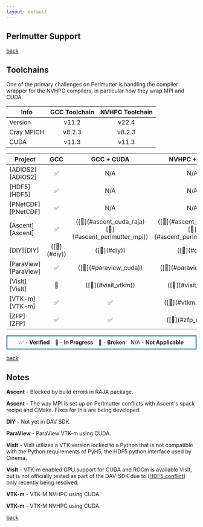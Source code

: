 ```yaml
---
layout: default
---
```


## Perlmutter Support

[back](./)

## Toolchains

One of the primary challenges on Perlmutter is handling the compiler wrapper
for the NVHPC compilers, in particular how they wrap MPI and CUDA.

<table class="toolchain_table">
  <thead>
    <tr>
      <th>Info</th>
      <th style="text-align: center">GCC Toolchain</th>
      <th style="text-align: center">NVHPC Toolchain</th>
    </tr>
  </thead>
  <tbody>
    <tr>
      <td>
        Version
      </td>  <!-- Info -->
      <td style="text-align: center">v11.2</td>  <!-- GCC Toolchain -->
      <td style="text-align: center">v22.4</td>  <!-- NVHPC Toolchain -->
    </tr>
    <tr>
      <td>
        Cray MPICH
      </td>  <!-- Info -->
      <td style="text-align: center">v8.2.3</td>  <!-- GCC Toolchain -->
      <td style="text-align: center">v8.2.3</td>  <!-- NVHPC Toolchain -->
    </tr>
    <tr>
      <td>
        CUDA
      </td>  <!-- Info -->
      <td style="text-align: center">v11.3</td>  <!-- GCC Toolchain -->
      <td style="text-align: center">v11.3</td>  <!-- NVHPC Toolchain -->
    </tr>
  </tbody>
</table>

<table class="status_table">
  <thead>
    <tr>
      <th>Project</th>
      <th style="text-align: center">GCC</th>
      <th style="text-align: center">GCC + CUDA</th>
      <th style="text-align: center">NVHPC + CUDA</th>
    </tr>
  </thead>
  <tbody>
    <tr>
      <td markdown="span">
        [ADIOS2][ADIOS2]
      </td>
      <td class="verified" style="text-align: center">✅</td><!-- GCC -->
      <td class="na" style="text-align: center">N/A</td><!-- GCC + CUDA -->
      <td class="na" style="text-align: center">N/A</td><!-- NVHPC + CUDA -->
    </tr>
    <tr>
      <td markdown="span">
        [HDF5][HDF5]
      </td>
      <td class="verified" style="text-align: center">✅</td><!-- GCC -->
      <td class="na" style="text-align: center">N/A</td><!-- GCC + CUDA -->
      <td class="na" style="text-align: center">N/A</td><!-- NVHPC + CUDA -->
    </tr>
    <tr>
      <td markdown="span">
        [PNetCDF][PNetCDF]
      </td>
      <td class="verified" style="text-align: center">✅</td><!-- GCC -->
      <td class="na" style="text-align: center">N/A</td><!-- GCC + CUDA -->
      <td class="na" style="text-align: center">N/A</td><!-- NVHPC + CUDA -->
    </tr>
    <tr>
      <td markdown="span">
        [Ascent][Ascent]
      </td>
      <td class="verified" style="text-align: center">✅</td><!-- GCC -->
      <td class="failing" style="text-align: center" markdown="span">([🚫](#ascent_cuda_raja) [🚫](#ascent_perlmutter_mpi))</td><!-- GCC + CUDA -->
      <td class="failing" style="text-align: center" markdown="span">([🚫](#ascent_cuda_raja) [🚫](#ascent_perlmutter_mpi))</td><!-- NVHPC + CUDA -->
    </tr>
    <tr>
      <td markdown="span">
        [DIY][DIY]
      </td>
      <td class="na" style="text-align: center" markdown="span">([🔎](#diy))</td><!-- GCC -->
      <td class="na" style="text-align: center" markdown="span">([🔎](#diy))</td><!-- GCC + CUDA -->
      <td class="na" style="text-align: center" markdown="span">([🔎](#diy))</td><!-- NVHPC + CUDA -->
    </tr>
    <tr>
      <td markdown="span">
        [ParaView][ParaView]
      </td>
      <td class="verified" style="text-align: center">✅</td><!-- GCC -->
      <td class="in_progress" style="text-align: center" markdown="span">([🔎](#paraview_cuda))</td><!-- GCC + CUDA -->
      <td class="in_progress" style="text-align: center" markdown="span">([🔎](#paraview_cuda))</td><!-- NVHPC + CUDA -->
    </tr>
    <tr>
      <td markdown="span">
        [VisIt][VisIt]
      </td>
      <td class="in_progress" style="text-align: center" markdown="span">🔎</td><!-- GCC -->
      <td class="in_progress" style="text-align: center" markdown="span">([🔎](#visit_vtkm))</td><!-- GCC + CUDA -->
      <td class="in_progress" style="text-align: center" markdown="span">([🔎](#visit_vtkm))</td><!-- NVHPC + CUDA -->
    </tr>
    <tr>
      <td markdown="span">
        [VTK-m][VTK-m]
      </td>
      <td class="verified" style="text-align: center" markdown="span">✅</td><!-- GCC -->
      <td class="verified" style="text-align: center">✅</td><!-- GCC + CUDA -->
      <td class="in_progress" style="text-align: center" markdown="span">([🔎](#vtkm_nvhpc))</td><!-- NVHPC + CUDA -->
    </tr>
    <tr>
      <td markdown="span">
        [ZFP][ZFP]
      </td>
      <td class="verified" style="text-align: center">✅</td><!-- GCC -->
      <td class="verified" style="text-align: center">✅</td><!-- GCC + CUDA -->
      <td class="in_progress" style="text-align: center" markdown="span">([🔎](#zfp_nvhpc))</td><!-- NVHPC + CUDA -->
    </tr>
  </tbody>
</table>

<p style="text-align:center; border-width:3px; border-style:solid; border-color:#4393c3; padding: 0.5em;">✅ - <b>Verified</b>&emsp;🔎 - <b>In Progress</b>&emsp;🚫 - <b>Broken</b>&emsp;N/A - <b>Not Applicable</b></p>

[back](./)

## Notes

<span id="ascent_cuda_raja">**Ascent**</span> - Blocked by build errors in RAJA package.

<span id="ascent_perlmutter_mpi">**Ascent**</span> - The way MPI is set up on Perlmutter conflicts with Ascent's spack recipe and CMake. Fixes for this are being developed.

<span id="diy">**DIY**</span> - Not yet in DAV SDK.

<span id="paraview_cuda">**ParaView**</span> - ParaView VTK-m using CUDA.

<span id="visit_hdf5_conflict">**VisIt**</span> - VisIt utilizes a VTK version locked to a Python that is not compatible with the Python requirements of PyH5, the HDF5 python interface used by Cinema.

<span id="visit_vtkm">**VisIt**</span> - VTK-m enabled GPU support for CUDA and ROCm is available VisIt, but is not officially tested as part of the DAV-SDK due to ([HDF5 conflict](#visit_hdf5_conflict)) only recently being resolved.

<span id="vtkm_nvhpc">**VTK-m**</span> - VTK-M NVHPC using CUDA.

<span id="zfp_nvhpc">**VTK-m**</span> - VTK-M NVHPC using CUDA.

[back](./)

[ADIOS2]: https://csmd.ornl.gov/software/adios2
[HDF5]: https://www.hdfgroup.org/solutions/hdf5/
[PNetCDF]: https://parallel-netcdf.github.io/
[Ascent]: https://github.com/Alpine-DAV/ascent
[DIY]: https://gitlab.kitware.com/diatomic/diy
[ParaView]: https://paraview.org
[VisIt]: https://visit-dav.github.io/visit-website/
[VTK-m]: https://m.vtk.org
[ZFP]: https://computing.llnl.gov/projects/zfp

